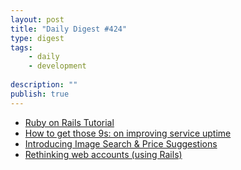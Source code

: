 ```yaml
---
layout: post
title: "Daily Digest #424"
type: digest
tags: 
    - daily
    - development
    
description: ""
publish: true
---
```


- [Ruby on Rails Tutorial](https://www.railstutorial.org/book/beginning)
- [How to get those 9s: on improving service uptime](https://m.stopa.io/how-to-get-those-9s-on-improving-service-uptime-7f5b42ac6a47)
- [Introducing Image Search & Price Suggestions](https://medium.com/carousell-insider/introducing-image-search-price-suggestions-ce8e40a0163f)
- [Rethinking web accounts (using Rails)](https://medium.com/swlh/rethinking-web-accounts-using-rails-e74f3ad7098)

